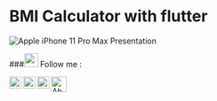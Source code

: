 # BMI Calculator with flutter

![Apple iPhone 11 Pro Max Presentation](https://user-images.githubusercontent.com/88144060/163673692-68cdf0f5-37dd-492a-bac2-964d5e4724e8.png)






###<img src="https://media.giphy.com/media/hvRJCLFzcasrR4ia7z/giphy.gif" width="25px"> Follow me :

<a href="https://www.linkedin.com/in/abdulrahman-hatem-64780a210">
  <img align="left" alt="Abdulrahman's LinkedIN" width="22px" src="https://raw.githubusercontent.com/peterthehan/peterthehan/master/assets/linkedin.svg" />
</a>

<a href="https://github.com/abdulrahmanHatem911">
  <img align="left" alt="Abdulrahman Instagram" width="22px" src="https://raw.githubusercontent.com/hussainweb/hussainweb/main/icons/github.png" />
</a>
<a href="https://twitter.com/Abdelra87827997?s=09">
  <img align="left" alt="Abdulrahman | Twitter" width="22px" src="https://raw.githubusercontent.com/peterthehan/peterthehan/master/assets/twitter.svg" />
</a>
<a href="https://www.facebook.com/abdalrahman.hatem.338">
  <img align="left" alt="Abdulrahman | FaceBook" width="28px" src="https://img.icons8.com/officel/2x/facebook-new.png" />
</a>
